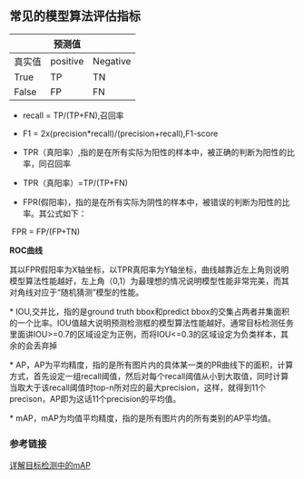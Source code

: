 ## 常见的模型算法评估指标

|        | 预测值   |          |
| ------ | -------- | -------- |
| 真实值 | positive | Negative |
| True   | TP       | TN       |
| False  | FP       | FN       |

* recall = TP/(TP+FN),召回率

* F1 = 2x(precision*recall)/(precision+recall),F1-score

* TPR（真阳率）,指的是在所有实际为阳性的样本中，被正确的判断为阳性的比率，同召回率

* TPR（真阳率）=TP/(TP+FN)

* FPR(假阳率)，指的是在所有实际为阴性的样本中，被错误的判断为阳性的比率。其公式如下：

​                                                                           FPR = FP/(FP+TN) 

**ROC曲线**

其以FPR假阳率为X轴坐标，以TPR真阳率为Y轴坐标，曲线越靠近左上角则说明模型算法性能越好，左上角（0,1）为最理想的情况说明模型性能非常完美，而其对角线对应于“随机猜测”模型的性能。

\* IOU,交并比，指的是ground truth bbox和predict bbox的交集占两者并集面积的一个比率。IOU值越大说明预测检测框的模型算法性能越好。通常目标检测任务里面讲IOU>=0.7的区域设定为正例，而将IOU<=0.3的区域设定为负类样本，其余的会丢弃掉

\* AP，AP为平均精度，指的是所有图片内的具体某一类的PR曲线下的面积，计算方式，首先设定一组recall阈值，然后对每个recall阈值从小到大取值，同时计算当取大于该recall阈值时top-n所对应的最大precision，这样，就得到11个precison，AP即为这话11个precision的平均值。

\* mAP，mAP为均值平均精度，指的是所有图片内的所有类别的AP平均值。



### 参考链接

[详解目标检测中的mAP](https://zhuanlan.zhihu.com/p/56961620)